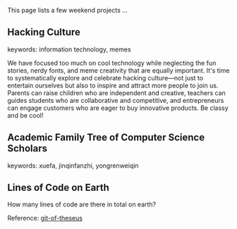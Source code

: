 This page lists a few weekend projects ...

## Hacking Culture

keywords: information technology, memes

We have focused too much on cool technology while neglecting the fun stories,
nerdy fonts, and meme creativity that are equally important. It's time to
systematically explore and celebrate hacking culture—not just to entertain
ourselves but also to inspire and attract more people to join us.  Parents can
raise children who are independent and creative, teachers can guides students
who are collaborative and competitive, and entrepreneurs can engage customers
who are eager to buy innovative products. Be classy and be cool!

## Academic Family Tree of Computer Science Scholars

keywords: xuefa, jinqinfanzhi, yongrenweiqin

## Lines of Code on Earth

How many lines of code are there in total on earth?

Reference: [git-of-theseus](https://github.com/erikbern/git-of-theseus)